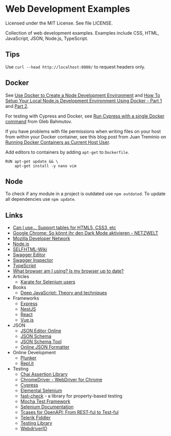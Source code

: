 # Web Development Examples

Licensed under the MIT License. See file LICENSE.

Collection of web development examples. Examples include CSS, HTML, JavaScript, JSON, Node.js, TypeScript.

## Tips

Use `curl --head http://localhost:8080/` to request headers only.

## Docker

See [Use Docker to Create a Node Development Environment](https://auth0.com/blog/use-docker-to-create-a-node-development-environment/) and [How To Setup Your Local Node.js Development Environment Using Docker - Part 1](https://www.docker.com/blog/how-to-setup-your-local-node-js-development-environment-using-docker/) and [Part 2](https://www.docker.com/blog/how-to-setup-your-local-node-js-development-environment-using-docker-part-2/).

For testing with Cypress and Docker, see [Run Cypress with a single Docker command](https://www.cypress.io/blog/2019/05/02/run-cypress-with-a-single-docker-command/) from Gleb Bahmutov.

If you have problems with file permissions when writing files on your host from within your Docker container, see this blog post from Juan Treminio on [Running Docker Containers as Current Host User](https://jtreminio.com/blog/running-docker-containers-as-current-host-user/).

Add editors to containers by adding `apt-get` to `Dockerfile`.

    RUN apt-get update && \
        apt-get install -y nano vim

## Node

To check if any module in a project is outdated use `npm outdated`. To update all dependencies use `npm update`.

## Links

* [Can I use... Support tables for HTML5, CSS3, etc](https://caniuse.com/ "Can I use... Support tables for HTML5, CSS3, etc")
* [Google Chrome: So könnt ihr den Dark Mode aktivieren - NETZWELT](https://www.netzwelt.de/tutorial/170769-google-chrome-so-dark-mode-aktivieren.html "Google Chrome: So könnt ihr den Dark Mode aktivieren - NETZWELT")
* [Mozilla Developer Network](https://developer.mozilla.org/ "Mozilla Developer Network")
* [Node.js](https://nodejs.org/ "Node.js")
* [SELFHTML-Wiki](https://wiki.selfhtml.org/wiki/Startseite "SELFHTML-Wiki")
* [Swagger Editor](http://editor.swagger.io/ "Swagger Editor")
* [Swagger Inspector](https://inspector.swagger.io/builder "Swagger Inspector")
* [TypeScript](https://www.typescriptlang.org/ "TypeScript")
* [What browser am I using? Is my browser up to date?](https://www.whatismybrowser.com/ "What browser am I using? Is my browser up to date?")
* Articles
   * [Karate for Selenium users](https://medium.com/@mneiferbag/karate-for-selenium-users-875a165823ee)
* Books
   * [Deep JavaScript: Theory and techniques](https://exploringjs.com/deep-js/ "Deep JavaScript: Theory and techniques")
* Frameworks
   * [Express](https://expressjs.com/ "Express")
   * [NestJS](https://nestjs.com/ "NestJS")
   * [React](https://reactjs.org/ "React")
   * [Vue.js](https://vuejs.org/ "Vue.js")
* JSON
   * [JSON Editor Online](https://jsoneditoronline.org/ "JSON Editor Online")
   * [JSON Schema](http://json-schema.org/ "JSON Schema")
   * [JSON Schema Tool](https://jsonschema.net/ "JSON Schema Tool")
   * [Online JSON Formatter](https://jsonformatter.org/ "Best JSON Formatter and JSON Validator: Online JSON Formatter")
* Online Development
   * [Plunker](https://plnkr.co/)
   * [Repl.it](https://repl.it/)
* Testing
   * [Chai Assertion Library](https://www.chaijs.com/ "Chai Assertion Library")
   * [ChromeDriver - WebDriver for Chrome](https://sites.google.com/a/chromium.org/chromedriver/ "ChromeDriver - WebDriver for Chrome")
   * [Cypress](https://www.cypress.io/ "Cypress")
   * [Elemental Selenium](https://elementalselenium.com/ "Elemental Selenium")
   * [fast-check](https://dubzzz.github.io/fast-check.github.com/) - a library for property-based testing
   * [Mocha Test Framework](https://mochajs.org/ "Mocha Test Framework")
   * [Selenium Documentation](https://www.selenium.dev/documentation/en/ "Selenium Documentation")
   * [Tcases for OpenAPI: From REST-ful to Test-ful](https://github.com/Cornutum/tcases/tree/master/tcases-openapi)
   * [Telerik Fiddler](https://www.telerik.com/fiddler "Telerik Fiddler")
   * [Testing Library](https://testing-library.com/ "Testing Library")
   * [WebdriverIO](https://webdriver.io/ "WebdriverIO")
